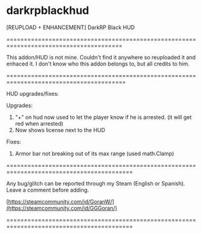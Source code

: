# darkrpblackhud
[REUPLOAD + ENHANCEMENT] DarkRP Black HUD

=======================================================================================

This addon/HUD is not mine. Couldn't find it anywhere so reuploaded it and enhaced it.
I don't know who this addon belongs to, but all credits to him.

========================================================================================

HUD upgrades/fixes:

Upgrades:

1) "+" on hud now used to let the player know if he is arrested. (it will get red when arrested)
2) Now shows license next to the HUD

Fixes:

1) Armor bar not breaking out of its max range (used math.Clamp)

==========================================================================================

Any bug/glitch can be reported through my Steam (English or Spanish). Leave a comment before adding.

[https://steamcommunity.com/id/GoranW/](https://steamcommunity.com/id/GGGoran/)

==========================================================================================




